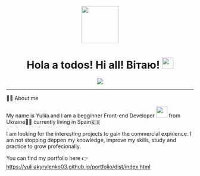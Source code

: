 <div id="header" align="center">
  <img src="https://media.giphy.com/media/HscDLzkO8EOTmgkhQP/giphy.gif" width="100"/>
</div>

<h1 align="center">
  Hola a todos! Hi all! Вітаю!
  <img src="https://media.giphy.com/media/hvRJCLFzcasrR4ia7z/giphy.gif" width="30px"/>
</h1>

<div align="center">
  <img src="https://media.giphy.com/media/hpXdHPfFI5wTABdDx9/giphy.gif"/>
</div>

---


:woman_technologist: About me

My name is Yuliia and I am a begginner Front-end Developer <img src="https://media.giphy.com/media/DLz5I4BGyRSOlbSC3o/giphy.gif" width="30"/> from Ukraine:blue_heart::yellow_heart: currently living in Spain:es:

I am looking for the interesting projects to gain the commercial expirience. I am not stopping deppen my knowledge, improve my skills, study and practice to grow profecionally.

You can find my portfolio here :point_right:	 
<a>https://yuliiakyrylenko03.github.io/portfolio/dist/index.html</a>


